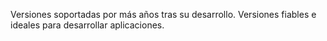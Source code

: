 Versiones soportadas por más años tras su desarrollo. Versiones fiables e ideales para desarrollar aplicaciones.